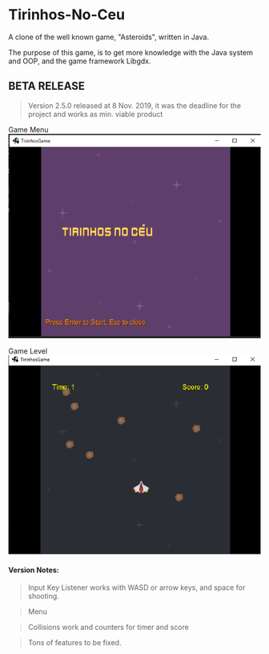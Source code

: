 # Tirinhos-No-Ceu
A clone of the well known game, "Asteroids", written in Java.

The purpose of this game, is to get more knowledge with the Java system and OOP, and the game framework Libgdx.


## **BETA RELEASE**
> Version 2.5.0 released at 8 Nov. 2019, it was the deadline for the project and works as min. viable product

Game Menu
![](https://github.com/MarcoDSilva/Tirinhos-No-Ceu/blob/master/1.png "game menu preview")

Game Level
![](https://github.com/MarcoDSilva/Tirinhos-No-Ceu/blob/master/2.png "game level preview")

#### Version Notes:

> Input Key Listener works with WASD or arrow keys, and space for shooting. 

> Menu 

> Collisions work and counters for timer and score

> Tons of features to be fixed.
